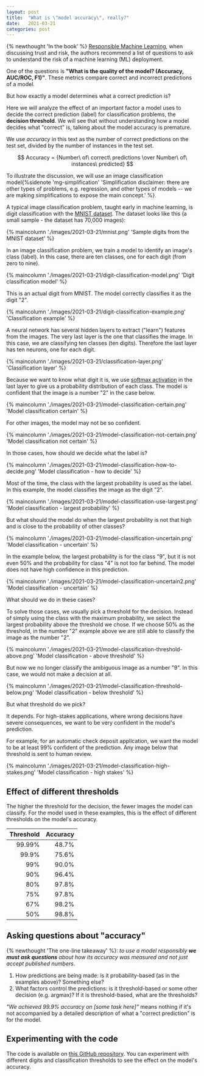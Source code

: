 ```yaml
---
layout: post
title:  "What is \"model accuracy\", really?"
date:   2021-03-21
categories: post
---
```


{% newthought 'In the book' %} [Responsible Machine Learning](https://www.h2o.ai/resources/ebook/responsible-machine-learning/),
when discussing trust and risk, the authors recommend a list of questions to ask to understand the
risk of a machine learning (ML) deployment.

One of the questions is **"What is the quality of the model? (Accuracy, AUC/ROC, F1)"**. These
metrics compare correct and incorrect predictions of a model.

But how exactly a model determines what a correct prediction is?

<!--more-->

Here we will analyze the effect of an important factor a model uses to decide the correct
prediction (label) for classification problems, the **decision threshold**. We will see that
without understanding how a model decides what "correct" is, talking about the model accuracy
is premature.

We use _accuracy_ in this text as the number of correct predictions on the test set, divided by the
number of instances in the test set.

$$ Accuracy = {Number\ of\ correct\ predictions \over Number\ of\ instances\ predicted} $$

To illustrate the discussion, we will use an image classification model{%sidenote 'mg-simplification' 'Simplification disclaimer: there are other types of problems, e.g. regression, and other types of
models -- we are making simplifications to expose the main concept.' %}.

A typical image classification problem, taught early in machine learning, is digit classification with the
[MNIST dataset](http://yann.lecun.com/exdb/mnist/). The dataset looks like this (a small sample -
the dataset has 70,000 images):

{% maincolumn './images/2021-03-21/mnist.png' 'Sample digits from the MNIST dataset' %}

In an image classification problem, we train a model to identify an image's class (label).
In this case, there are ten classes, one for each digit (from zero to nine).

{% maincolumn './images/2021-03-21/digit-classification-model.png' 'Digit classification model' %}

This is an actual digit from MNIST. The model correctly classifies it as the digit "2".

{% maincolumn './images/2021-03-21/digit-classification-example.png' 'Classification example' %}

A neural network has several hidden layers to extract ("learn") features from the images. The very
last layer is the one that classifies the image. In this case, we are classifying ten classes (ten
digits). Therefore the last layer has ten neurons, one for each digit.

{% maincolumn './images/2021-03-21/classification-layer.png' 'Classification layer' %}

Because we want to know what digit it is, we use [softmax activation](https://www.tensorflow.org/api_docs/python/tf/keras/activations/softmax)
in the last layer to give us a probability distribution of each class. The model
is confident that the image is a number "2" in the case below.

{% maincolumn './images/2021-03-21/model-classification-certain.png' 'Model classification certain' %}

For other images, the model may not be so confident.

{% maincolumn './images/2021-03-21/model-classification-not-certain.png' 'Model classification not certain' %}

In those cases, how should we decide what the label is?

{% maincolumn './images/2021-03-21/model-classification-how-to-decide.png' 'Model classification - how to decide' %}

Most of the time, the class with the largest probability is used as the label. In this example, the
model classifies the image as the digit "2".

{% maincolumn './images/2021-03-21/model-classification-use-largest.png' 'Model classification - largest probability' %}

But what should the model do when the largest probability is not that high and is close to the
probability of other classes?

{% maincolumn './images/2021-03-21/model-classification-uncertain.png' 'Model classification - uncertain' %}

In the example below, the largest probability is for the class "9", but it is not even 50% and the
probability for class "4" is not too far behind. The model does not have high confidence in this
prediction.

{% maincolumn './images/2021-03-21/model-classification-uncertain2.png' 'Model classification - uncertain' %}

What should we do in these cases?

To solve those cases, we usually pick a threshold for the decision. Instead of simply using the class
with the maximum probability, we select the largest probability above the threshold we chose. If we
choose 50% as the threshold, in the number "2" example above we are still able to classify the image
as the number "2".

{% maincolumn './images/2021-03-21/model-classification-threshold-above.png' 'Model classification - above threshold' %}

But now we no longer classify the ambiguous image as a number "9". In this case, we would not make
a decision at all.

{% maincolumn './images/2021-03-21/model-classification-threshold-below.png' 'Model classification - below threshold' %}

But what threshold do we pick?

It depends. For high-stakes applications, where wrong decisions have severe consequences, we want to
be very confident in the model's prediction.

For example, for an automatic check deposit application, we want the model to be at least 99%
confident of the prediction. Any image below that threshold is sent to human review.

{% maincolumn './images/2021-03-21/model-classification-high-stakes.png' 'Model classification - high stakes' %}

## Effect of different thresholds

The higher the threshold for the decision, the fewer images the model can classify. For the model
used in these examples, this is the effect of different thresholds on the model's accuracy.

| Threshold | Accuracy |
| --------: | -------: |
|    99.99% |    48.7% |
|     99.9% |    75.6% |
|       99% |    90.0% |
|       90% |    96.4% |
|       80% |    97.8% |
|       75% |    97.8% |
|       67% |    98.2% |
|       50% |    98.8% |

## Asking questions about "accuracy"

{% newthought 'The one-line takeaway' %}: _to use a model responsibly **we must ask questions** about how its accuracy
was measured and not just accept published numbers_.

1. How predictions are being made: is it probability-based (as in the examples above)? Something
   else?
1. What factors control the predictions: is it threshold-based or some other decision (e.g. argmax)?
   If it is threshold-based, what are the thresholds?

_"We achieved 99.9% accuracy on [some task here]"_ means nothing if it's not accompanied by a
detailed description of what a "correct prediction" is for the model.

## Experimenting with the code

The code is available on [this GitHub repository](https://github.com/fau-masters-collected-works-cgarbin/decision-threshold-effect-on-accuracy). You can experiment with different digits and classification thresholds to see the effect on the model's accuracy.
